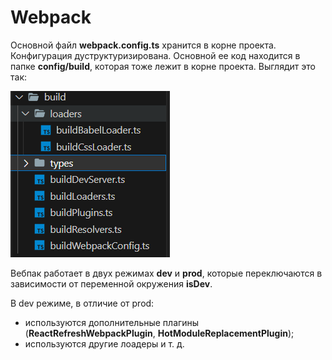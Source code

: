 # Webpack

Основной файл **webpack.config.ts** хранится в корне проекта. Конфигурация дуструктуризирована.
Основной ее код находится в папке **config/build**, которая тоже лежит в корне проекта. 
Выглядит это так:

![Import webpack-config screenshot](/assets/webpack-config.png)

Вебпак работает в двух режимах **dev** и **prod**, которые переключаются в зависимости от переменной окружения **isDev**.

В dev режиме, в отличие от prod:
* используются дополнительные плагины (**ReactRefreshWebpackPlugin**, **HotModuleReplacementPlugin**);
* используются другие лоадеры и т. д.